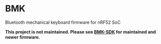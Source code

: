 # BMK
Bluetooth mechanical keyboard firmware for nRF52 SoC

**This project is not maintained. Please see [BMK-SDK](https://github.com/kittipong-y/bmk-sdk) for maintained and newer firmware.**
